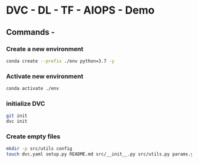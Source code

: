 # DVC - DL - TF - AIOPS - Demo

## Commands - 

### Create a new environment
```bash
conda create --prefix ./env python=3.7 -y
```

### Activate new environment
```bash
conda activate ./env
```

### initialize DVC
```bash
git init
dvc init
```
### Create empty files
```bash
mkdir -p src/utils config
touch dvc.yaml setup.py README.md src/__init__.py src/utils.py params.yaml config/config.yaml src/utils/all_utils.py .gitignore 
```



